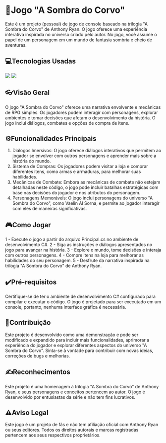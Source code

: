 # 👾Jogo "A Sombra do Corvo"

Este é um projeto (pessoal) de jogo de console baseado na trilogia "A Sombra do Corvo" de Anthony Ryan. O jogo oferece uma experiência interativa inspirada no universo criado pelo autor. No jogo, você assume o papel de um personagem em um mundo de fantasia sombria e cheio de aventuras.

## 💻Tecnologias Usadas

 <img src="https://img.shields.io/badge/Csharp-00599C?style=for-the-badge&logo=csharp&logoColor=purple&color=black"/> <img src="https://img.shields.io/badge/.NET-512BD4?style=for-the-badge&logo=dotnet&logoColor=641f5e&color=black"/>

## 👓Visão Geral
O jogo "A Sombra do Corvo" oferece uma narrativa envolvente e mecânicas de RPG simples. Os jogadores podem interagir com personagens, explorar ambientes e tomar decisões que afetam o desenvolvimento da história. O jogo inclui diálogos, combates e opções de compra de itens.

## ⚙️Funcionalidades Principais
1. Diálogos Imersivos: O jogo oferece diálogos interativos que permitem ao jogador se envolver com outros personagens e aprender mais sobre a história do mundo.
2. Sistema de Compras: Os jogadores podem visitar a loja e comprar diferentes itens, como armas e armaduras, para melhorar suas habilidades.
3. Mecânicas de Combate: Embora as mecânicas de combate não estejam detalhadas neste código, o jogo pode incluir batalhas estratégicas com base nas decisões do jogador e nos atributos do personagem.
4. Personagens Memoráveis: O jogo inclui personagens do universo "A Sombra do Corvo", como Vaelin Al Sorna, e permite ao jogador interagir com eles de maneiras significativas.
   
## 🎮Como Jogar
1 - Execute o jogo a partir do arquivo Principal.cs no ambiente de desenvolvimento C#.
2 - Siga as instruções e diálogos apresentados no jogo para avançar na história.
3 - Explore o mundo, tome decisões e interaja com outros personagens.
4 - Compre itens na loja para melhorar as habilidades do seu personagem.
5 - Desfrute da narrativa inspirada na trilogia "A Sombra do Corvo" de Anthony Ryan.

## ✔️Pré-requisitos
Certifique-se de ter o ambiente de desenvolvimento C# configurado para compilar e executar o código. O jogo é projetado para ser executado em um console, portanto, nenhuma interface gráfica é necessária.

## 🤝Contribuição
Este projeto é desenvolvido como uma demonstração e pode ser modificado e expandido para incluir mais funcionalidades, aprimorar a experiência do jogador e explorar diferentes aspectos do universo "A Sombra do Corvo". Sinta-se à vontade para contribuir com novas ideias, correções de bugs e melhorias.

## ✍️Reconhecimentos
Este projeto é uma homenagem à trilogia "A Sombra do Corvo" de Anthony Ryan, e seus personagens e conceitos pertencem ao autor. O jogo é desenvolvido por entusiastas da série e não tem fins lucrativos.

## ⚠️Aviso Legal
Este jogo é um projeto de fãs e não tem afiliação oficial com Anthony Ryan ou seus editores. Todos os direitos autorais e marcas registradas pertencem aos seus respectivos proprietários.
